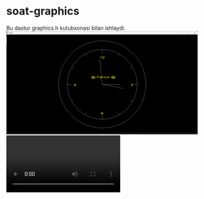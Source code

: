 # soat-graphics
Bu dastur graphics.h kutubxonasi bilan ishlaydi.
![alt text](image.png)
<video controls src="Recording_13.03.2024_16_47_00.mp4" title="Title"></video>